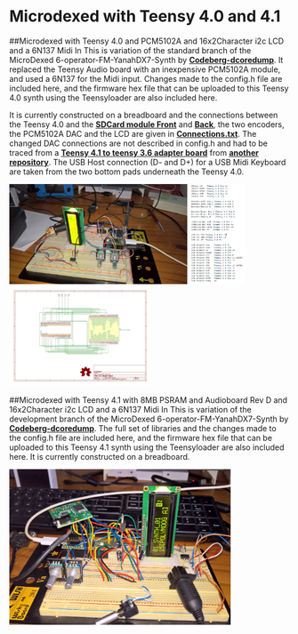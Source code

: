 # Microdexed with Teensy 4.0 and 4.1

##Microdexed with Teensy 4.0 and PCM5102A and 16x2Character i2c LCD and a 6N137 Midi In
This is variation of the standard branch of the MicroDexed 6-operator-FM-YanahDX7-Synth by [**Codeberg-dcoredump**](https://codeberg.org/dcoredump/MicroDexed). It replaced the Teensy Audio board with an inexpensive PCM5102A module, and used a 6N137 for the Midi input. Changes made to the config.h file are included here, and the firmware hex file that can be uploaded to this Teensy 4.0 synth using the Teensyloader are also included here.

It is currently constructed on a breadboard and the connections between the Teensy 4.0 and the [**SDCard module Front**](images/SDCard.png) and [**Back**](images/SDCardBack.png), the two encoders, the PCM5102A DAC and the LCD are given in [**Connections.txt**](Connections.txt). The changed DAC connections are not described in config.h and had to be traced from a [**Teensy 4.1 to teensy 3.6 adapter board**](images/T41-Adapter-Board.jpg) from [**another repository**](https://codeberg.org/dcoredump/TeensyMIDIAudio/src/branch/master/T4.1-Adapter-Board). The USB Host connection (D- and D+) for a USB Midi Keyboard are taken from the two bottom pads underneath the Teensy 4.0.

<p align="left">
<img src="images/mdt40.jpg" height="180" /> 
<img src="images/Connections.jpg" height="180" /> 
<img src="images/T41-Adapter-Board.jpg" height="180" /> 
</p>

##Microdexed with Teensy 4.1 with 8MB PSRAM and Audioboard Rev D  and 16x2Character i2c LCD and a 6N137 Midi In
This is variation of the development branch of the MicroDexed 6-operator-FM-YanahDX7-Synth by [**Codeberg-dcoredump**](https://codeberg.org/dcoredump/MicroDexed/src/branch/dev).  The full set of libraries and the changes made to the config.h file are included here, and the firmware hex file that can be uploaded to this Teensy 4.1 synth using the Teensyloader are also included here. It is currently constructed on a breadboard.

<p align="left">
<img src="images/MicrodexedDev1.jpg" height="280" /> 
</p>

